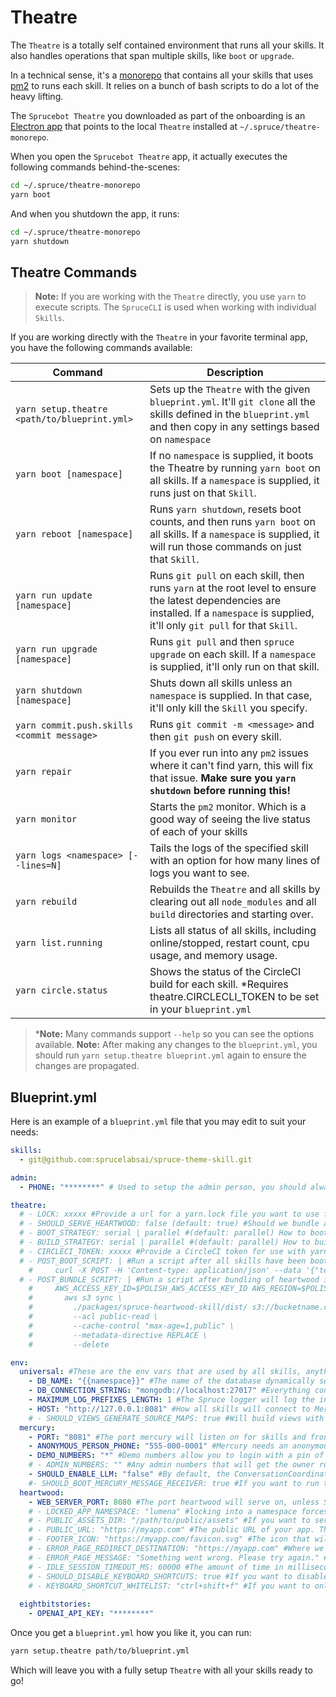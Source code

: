 # Theatre

The `Theatre` is a totally self contained environment that runs all your skills. It also handles operations that span multiple skills, like `boot` or `upgrade`.

In a technical sense, it's a [monorepo](https://en.wikipedia.org/wiki/Monorepo) that contains all your skills that uses [pm2](https://pm2.keymetrics.io) to runs each skill. It relies on a bunch of bash scripts to do a lot of the heavy lifting.

The `Sprucebot Theatre` you downloaded as part of the onboarding is an [Electron app](https://www.electronjs.org) that points to the local `Theatre` installed at `~/.spruce/theatre-monorepo`.

When you open the `Sprucebot Theatre` app, it actually executes the following commands behind-the-scenes:

```bash
cd ~/.spruce/theatre-monorepo 
yarn boot
```

And when you shutdown the app, it runs:

```bash
cd ~/.spruce/theatre-monorepo
yarn shutdown
```

## Theatre Commands

> **Note:** If you are working with the `Theatre` directly, you use `yarn` to execute scripts. The `SpruceCLI` is used when working with individual `Skills`.

If you are working directly with the `Theatre` in your favorite terminal app, you have the following commands available:

| Command | Description |
| --- | --- |
| `yarn setup.theatre <path/to/blueprint.yml>` | Sets up the `Theatre` with the given `blueprint.yml`. It'll `git clone` all the skills defined in the `blueprint.yml` and then copy in any settings based on `namespace` |
| `yarn boot [namespace]` | If no `namespace` is supplied, it boots the Theatre by running `yarn boot` on all skills. If a `namespace` is supplied, it runs just on that `Skill`. |
| `yarn reboot [namespace]` | Runs `yarn shutdown`, resets boot counts, and then runs `yarn boot` on all skills. If a `namespace` is supplied, it will run those commands on just that `Skill`. |
| `yarn run update [namespace]` | Runs `git pull` on each skill, then runs `yarn` at the root level to ensure the latest dependencies are installed. If a `namespace` is supplied, it'll only `git pull` for that `Skill`. |
| `yarn run upgrade [namespace]` | Runs `git pull` and then `spruce upgrade` on each skill. If a `namespace` is supplied, it'll only run on that skill. |
| `yarn shutdown [namespace]` | Shuts down all skills unless an `namespace` is supplied. In that case, it'll only kill the `Skill` you specify. |
| `yarn commit.push.skills <commit message>` | Runs `git commit -m <message>` and then `git push` on every skill. |
| `yarn repair` | If you ever run into any `pm2` issues where it can't find yarn, this will fix that issue. **Make sure you `yarn shutdown` before running this!** |
| `yarn monitor` | Starts the `pm2` monitor. Which is a good way of seeing the live status of each of your skills |
| `yarn logs <namespace> [--lines=N]` | Tails the logs of the specified skill with an option for how many lines of logs you want to see. |
| `yarn rebuild` | Rebuilds the `Theatre` and all skills by clearing out all `node_modules` and all `build` directories and starting over. |
| `yarn list.running` | Lists all status of all skills, including online/stopped, restart count, cpu usage, and memory usage. |
| `yarn circle.status` | Shows the status of the CircleCI build for each skill. *Requires theatre.CIRCLECLI_TOKEN to be set in your `blueprint.yml` |


> ***Note:** Many commands support `--help` so you can see the options available.
> **Note:** After making any changes to the `blueprint.yml`, you should run `yarn setup.theatre blueprint.yml` again to ensure the changes are propagated.

## Blueprint.yml

Here is an example of a `blueprint.yml` file that you may edit to suit your needs:

```yaml
skills:
  - git@github.com:sprucelabsai/spruce-theme-skill.git

admin:
  - PHONE: "********" # Used to setup the admin person, you should always login using this number when developing

theatre:
  # - LOCK: xxxxx #Provide a url for a yarn.lock file you want to use for this theatre
  # - SHOULD_SERVE_HEARTWOOD: false (default: true) #Should we bundle and serve the Heartwood frontend? Not needed if serving from a CDN
  # - BOOT_STRATEGY: serial | parallel #(default: parallel) How to boot the skills. Only use Serial if you're crushing your CPU.
  # - BUILD_STRATEGY: serial | parallel #(default: parallel) How to build the skills. Only use Serial if you're crushing your CPU.
  # - CIRCLECI_TOKEN: xxxxx #Provide a CircleCI token for use with yarn circle.status
  # - POST_BOOT_SCRIPT: | #Run a script after all skills have been booted. This is an example of how to notify a slack channel that the theatre is booted.
    #     curl -X POST -H 'Content-type: application/json' --data '{"text":"Theatre is booted!"}' $SLACK_WEBHOOK_URL
  # - POST_BUNDLE_SCRIPT: | #Run a script after bundling of heartwood is complete. This is example of how to upload the bundled files to an S3 bucket
    #     AWS_ACCESS_KEY_ID=$POLISH_AWS_ACCESS_KEY_ID AWS_REGION=$POLISH_AWS_REGION AWS_SECRET_ACCESS_KEY=$POLISH_AWS_SECRET_ACCESS_KEY \
    #       aws s3 sync \
    #         ./packages/spruce-heartwood-skill/dist/ s3://bucketname.com/  \
    #         --acl public-read \
    #         --cache-control "max-age=1,public" \
    #         --metadata-directive REPLACE \
    #         --delete

env:
  universal: #These are the env vars that are used by all skills, anything here can be overridden in the skill below
    - DB_NAME: "{{namespace}}" #The name of the database dynamically set based on the namespace of the skill
    - DB_CONNECTION_STRING: "mongodb://localhost:27017" #Everything connects to local mongo by default. If you have creds, you set them in the connection string
    - MAXIMUM_LOG_PREFIXES_LENGTH: 1 #The Spruce logger will log the instantiation path of what's being logged. This is helpful when debugging, but usually a length of 1 is all you need
    - HOST: "http://127.0.0.1:8081" #How all skills will connect to Mercury. Make sure the port matche PORT in the mercury section
    # - SHOULD_VIEWS_GENERATE_SOURCE_MAPS: true #Will build views with source maps, which can be helpful for debugging
  mercury:
    - PORT: "8081" #The port mercury will listen on for skills and front-end clients
    - ANONYMOUS_PERSON_PHONE: "555-000-0001" #Mercury needs an anonymous person to use when a person wishes to remain anonymous.
    - DEMO_NUMBERS: "*" #Demo numbers allow you to login with a pin of all zeros. "*" means all numbers are demo numbers. You can also set this to a comma separated list of numbers.
    # - ADMIN_NUMBERS: "" #Any admin numbers that will get the owner role at the platform level. It'll use the admin.PHONE by default, this will let you override that and set your own.
    - SHOULD_ENABLE_LLM: "false" #By default, the ConversationCoordinate will not use an LLM to respond. This is only useful if you have SHOULD_BOOT_MERCURY_MESSAGE_RECEIVER=true
    #- SHOULD_BOOT_MERCURY_MESSAGE_RECEIVER: true #If you want to run the message receiver to handle incoming messages (sms). You'll need to configure Twilio or Vonage to support this.
  heartwood:
    - WEB_SERVER_PORT: 8080 #The port heartwood will serve on, unless SHOULD_SERVE_HEARTWOOD is set to false
    # - LOCKED_APP_NAMESPACE: "lumena" #locking into a namespace forces your AppController to load everytime, which makes this theatre a single app theatre
    # - PUBLIC_ASSETS_DIR: "/path/to/public/assets" #If you want to serve your own assets, you can set this to a directory that contains your assets and they will be served from http://localhost:{{WEB_SERVER_PORT}}/assets
    # - PUBLIC_URL: "https://myapp.com" #The public URL of your app. This is used to generate links to the heartwood app. If you are using a CDN, this should be the CDN URL.
    # - FOOTER_ICON: "https://myapp.com/favicon.svg" #The icon that will be used in the footer of Skill Views. This should be a URL to an image.
    # - ERROR_PAGE_REDIRECT_DESTINATION: "https://myapp.com" #Where we'll redirect the user if they hit an error page. Falls back to PUBLIC_URL if not set, or https://spruce.bot
    # - ERROR_PAGE_MESSAGE: "Something went wrong. Please try again." #The message that will be displayed under the raw error message on the error page.
    # - IDLE_SESSION_TIMEOUT_MS: 60000 #The amount of time in milliseconds before a session is considered idle and will be auto logged out. No default.
    # - SHOULD_DISABLE_KEYBOARD_SHORTCUTS: true #If you want to disable keyboard shortcuts in the front-end, though some can't be disabled. Defaults to false.
    # - KEYBOARD_SHORTCUT_WHITELIST: "ctrl+shift+f" #If you want to only allow certain keyboard shortcuts, you can set this to a comma separated list of shortcuts.
    
  eightbitstories:
    - OPENAI_API_KEY: "********"


```


Once you get a `blueprint.yml` how you like it, you can run:

```bash
yarn setup.theatre path/to/blueprint.yml
```

Which will leave you with a fully setup `Theatre` with all your skills ready to go!
